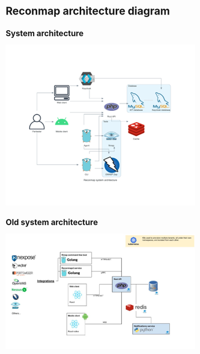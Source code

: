 
# Reconmap architecture diagram

## System architecture

![Reconmap system architecture diagram](reconmap_system_architecture.png)

## Old system architecture

![Old Reconmap system architecture diagram](old-architecture-diagram.png)
